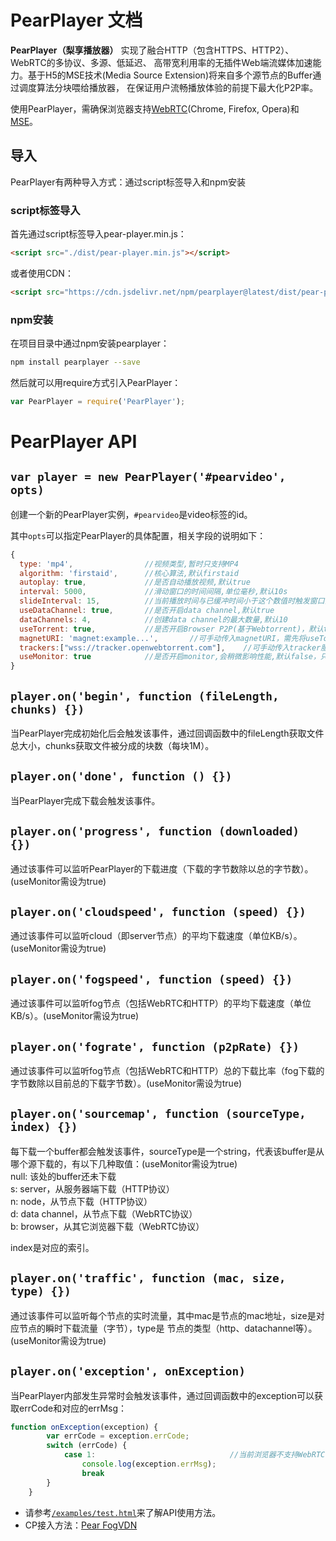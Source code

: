 # PearPlayer 文档

**PearPlayer（梨享播放器）** 实现了融合HTTP（包含HTTPS、HTTP2）、WebRTC的多协议、多源、低延迟、
高带宽利用率的无插件Web端流媒体加速能力。基于H5的MSE技术(Media Source Extension)将来自多个源节点的Buffer通过调度算法分块喂给播放器，
在保证用户流畅播放体验的前提下最大化P2P率。

使用PearPlayer，需确保浏览器支持[WebRTC](https://en.wikipedia.org/wiki/WebRTC)(Chrome, Firefox, Opera)和[MSE](https://en.wikipedia.org/wiki/Media_Source_Extensions)。

## 导入
PearPlayer有两种导入方式：通过script标签导入和npm安装

### script标签导入
首先通过script标签导入pear-player.min.js：
```html
<script src="./dist/pear-player.min.js"></script>
```
或者使用CDN：
```html
<script src="https://cdn.jsdelivr.net/npm/pearplayer@latest/dist/pear-player.min.js"></script>
```

### npm安装
在项目目录中通过npm安装pearplayer：
```bash
npm install pearplayer --save
```
然后就可以用require方式引入PearPlayer：
```js
var PearPlayer = require('PearPlayer');
```

# PearPlayer API

## `var player = new PearPlayer('#pearvideo', opts)`

创建一个新的PearPlayer实例，`#pearvideo`是video标签的id。

其中`opts`可以指定PearPlayer的具体配置，相关字段的说明如下：

```js
{
  type: 'mp4',                //视频类型,暂时只支持MP4
  algorithm: 'firstaid',      //核心算法,默认firstaid
  autoplay: true,             //是否自动播放视频,默认true
  interval: 5000,             //滑动窗口的时间间隔,单位毫秒,默认10s
  slideInterval: 15,          //当前播放时间与已缓冲时间小于这个数值时触发窗口滑动,单位秒,默认20s
  useDataChannel: true,       //是否开启data channel,默认true
  dataChannels: 4,            //创建data channel的最大数量,默认10
  useTorrent: true,           //是否开启Browser P2P(基于Webtorrent)，默认true
  magnetURI: 'magnet:example...',       //可手动传入magnetURI，需先将useTorrent设为true
  trackers:["wss://tracker.openwebtorrent.com"],    //可手动传入tracker服务器，需先将useTorrent设为true
  useMonitor: true            //是否开启monitor,会稍微影响性能,默认false，只有开启useMonitor才能监听事件
}
```

## `player.on('begin', function (fileLength, chunks) {})`

当PearPlayer完成初始化后会触发该事件，通过回调函数中的fileLength获取文件总大小，chunks获取文件被分成的块数（每块1M）。

## `player.on('done', function () {})`

当PearPlayer完成下载会触发该事件。

## `player.on('progress', function (downloaded) {})`

通过该事件可以监听PearPlayer的下载进度（下载的字节数除以总的字节数）。(useMonitor需设为true)

## `player.on('cloudspeed', function (speed) {})`

通过该事件可以监听cloud（即server节点）的平均下载速度（单位KB/s）。(useMonitor需设为true)

## `player.on('fogspeed', function (speed) {})`

通过该事件可以监听fog节点（包括WebRTC和HTTP）的平均下载速度（单位KB/s）。(useMonitor需设为true)

## `player.on('fograte', function (p2pRate) {})`

通过该事件可以监听fog节点（包括WebRTC和HTTP）总的下载比率（fog下载的字节数除以目前总的下载字节数）。(useMonitor需设为true)

## `player.on('sourcemap', function (sourceType, index) {})`

每下载一个buffer都会触发该事件，sourceType是一个string，代表该buffer是从哪个源下载的，有以下几种取值：(useMonitor需设为true)<br/>
null: 该处的buffer还未下载<br/>
s: server，从服务器端下载（HTTP协议）<br/>
n: node，从节点下载（HTTP协议）<br/>
d: data channel，从节点下载（WebRTC协议）<br/>
b: browser，从其它浏览器下载（WebRTC协议）<br/>

index是对应的索引。

## `player.on('traffic', function (mac, size, type) {})`
通过该事件可以监听每个节点的实时流量，其中mac是节点的mac地址，size是对应节点的瞬时下载流量（字节），type是
节点的类型（http、datachannel等）。(useMonitor需设为true)

## `player.on('exception', onException)`

当PearPlayer内部发生异常时会触发该事件，通过回调函数中的exception可以获取errCode和对应的errMsg：
```js
function onException(exception) {
        var errCode = exception.errCode;
        switch (errCode) {
            case 1:                              //当前浏览器不支持WebRTC
                console.log(exception.errMsg);
                break
        }
    }
```

- 请参考[`/examples/test.html`](/examples/test.html)来了解API使用方法。
- CP接入方法：[Pear FogVDN](https://github.com/PearInc/FogVDN/blob/master/For_CPs.md)



